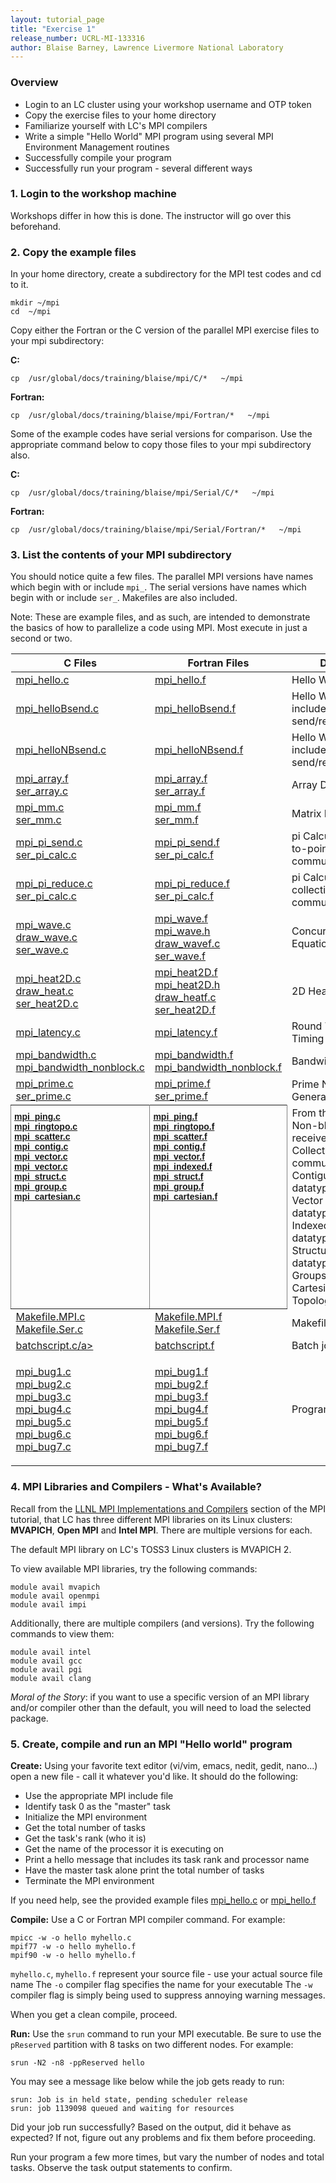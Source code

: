 ```yaml
---
layout: tutorial_page
title: "Exercise 1"
release_number: UCRL-MI-133316
author: Blaise Barney, Lawrence Livermore National Laboratory
---
```


### Overview

* Login to an LC cluster using your workshop username and OTP token
* Copy the exercise files to your home directory
* Familiarize yourself with LC's MPI compilers
* Write a simple "Hello World" MPI program using several MPI Environment Management routines
* Successfully compile your program
* Successfully run your program - several different ways

### 1. Login to the workshop machine
Workshops differ in how this is done. The instructor will go over this beforehand.

### 2. Copy the example files

In your home directory, create a subdirectory for the MPI test codes and cd to it.

```
mkdir ~/mpi
cd  ~/mpi
```

Copy either the Fortran or the C version of the parallel MPI exercise files to your mpi subdirectory:


**C:**
```
cp  /usr/global/docs/training/blaise/mpi/C/*   ~/mpi
```

**Fortran:**
```
cp  /usr/global/docs/training/blaise/mpi/Fortran/*   ~/mpi
```

Some of the example codes have serial versions for comparison. Use the appropriate command below to copy those files to your mpi subdirectory also.

**C:**
```
cp  /usr/global/docs/training/blaise/mpi/Serial/C/*   ~/mpi
```
**Fortran:**
```
cp  /usr/global/docs/training/blaise/mpi/Serial/Fortran/*   ~/mpi
```

### 3. List the contents of your MPI subdirectory

You should notice quite a few files. The parallel MPI versions have names which begin with or include `mpi_`. The serial versions have names which begin with or include `ser_`. Makefiles are also included.

Note: These are example files, and as such, are intended to demonstrate the basics of how to parallelize a code using MPI. Most execute in just a second or two.

<table class="table table-striped table-bordered"><thead><tr><th>C Files</th><th>Fortran Files</th><th>Description</th></tr></thead><tbody><tr><td ><a href="/mpi/examples/mpi_hello.c">mpi_hello.c</a></td><td ><a href="/mpi/examples/mpi_hello.f">mpi_hello.f</a></td><td></a>Hello World</td></tr><tr><td ><a href="/mpi/examples/mpi_helloBsend.c">mpi_helloBsend.c</a></td><td ><a href="/mpi/examples/mpi_helloBsend.f">mpi_helloBsend.f</a></td><td><a href="/mpi/examples/..."></a>Hello World modified to include blocking send/receive routines</td></tr><tr><td ><a href="/mpi/examples/mpi_helloNBsend.c">mpi_helloNBsend.c</a></td><td ><a href="/mpi/examples/mpi_helloNBsend.f">mpi_helloNBsend.f</a></td><td>Hello World modified to include nonblocking send/receive routines</td></tr><tr><td ><a href="/mpi/examples/mpi_array.f">mpi_array.f</a><br><a href="/mpi/examples/ser_array.c">ser_array.c</a></td><td ><a href="/mpi/examples/mpi_array.f">mpi_array.f</a><br><a href="/mpi/examples/ser_array.f">ser_array.f</a></td><td>Array Decomposition</td></tr><tr><td ><a href="/mpi/examples/mpi_mm.c">mpi_mm.c</a><br><a href="/mpi/examples/ser_mm.c">ser_mm.c</a></td><td ><a href="/mpi/examples/mpi_mm.f">mpi_mm.f</a><br><a href="/mpi/examples/ser_mm.f">ser_mm.f</a></td><td>Matrix Multiply</td></tr><tr><td ><a href="/mpi/examples/mpi_pi_send.c">mpi_pi_send.c</a><br><a href="/mpi/examples/ser_pi_calc.c">ser_pi_calc.c</a></td><td ><a href="/mpi/examples/mpi_pi_send.f">mpi_pi_send.f</a><br><a href="/mpi/examples/ser_pi_calc.f">ser_pi_calc.f</a></td><td><a href="/mpi/examples/..."></a>pi Calculation - point-to-point communications</td></tr><tr><td ><a href="/mpi/examples/mpi_pi_reduce.c">mpi_pi_reduce.c</a><br><a href="/mpi/examples/ser_pi_calc.c">ser_pi_calc.c</a></td><td ><a href="/mpi/examples/mpi_pi_reduce.f">mpi_pi_reduce.f</a><br><a href="/mpi/examples/ser_pi_calc.f">ser_pi_calc.f</a></td><td>pi Calculation - collective communications</td></tr><tr><td ><a href="/mpi/examples/mpi_wave.c">mpi_wave.c</a><br><a href="/mpi/examples/draw_wave.c">draw_wave.c</a><br><a href="/mpi/examples/ser_wave.c">ser_wave.c</a></td><td ><a href="/mpi/examples/mpi_wave.f">mpi_wave.f</a><br><a href="/mpi/examples/mpi_wave.h">mpi_wave.h</a><br><a href="/mpi/examples/draw_wavef.c">draw_wavef.c</a><br><a href="/mpi/examples/ser_wave.f">ser_wave.f</a></td><td>Concurrent Wave Equation</td></tr><tr><td ><a href="/mpi/examples/mpi_heat2D.c">mpi_heat2D.c</a><br><a href="/mpi/examples/draw_heat.c">draw_heat.c</a><br><a href="/mpi/examples/ser_heat2D.c">ser_heat2D.c</a></td><td ><a href="/mpi/examples/mpi_heat2D.f">mpi_heat2D.f</a><br><a href="/mpi/examples/mpi_heat2D.h">mpi_heat2D.h</a><br><a href="/mpi/examples/draw_heatf.c">draw_heatf.c</a><br><a href="/mpi/examples/ser_heat2D.f">ser_heat2D.f</a></td><td>2D Heat Equation</td></tr><tr><td ><a href="/mpi/examples/mpi_latency.c">mpi_latency.c</a></td><td ><a href="/mpi/examples/mpi_latency.f">mpi_latency.f</a></td><td>Round Trip Latency Timing Test</td></tr><tr><td ><a href="/mpi/examples/mpi_bandwidth.c">mpi_bandwidth.c</a><br><a href="/mpi/examples/mpi_bandwidth_nonblock.c">mpi_bandwidth_nonblock.c</a></td><td ><a href="/mpi/examples/mpi_bandwidth.f">mpi_bandwidth.f</a><br><a href="/mpi/examples/mpi_bandwidth_nonblock.f">mpi_bandwidth_nonblock.f</a></td><td>Bandwidth Timing Tests</td></tr><tr><td><a href="/mpi/examples/mpi_prime.c">mpi_prime.c</a><br><a href="/mpi/examples/ser_prime.c">ser_prime.c</a></td><td ><a href="/mpi/examples/mpi_prime.f">mpi_prime.f</a><br><a href="/mpi/examples/ser_prime.f">ser_prime.f</a></td><td>Prime Number Generation</td></tr><tr><td style="border-color:inherit;border-style:solid;border-width:1px;font-family:Arial, sans-serif;font-size:14px;font-weight:bold;overflow:hidden;padding:10px 5px;text-align:left;vertical-align:top;word-break:normal"><a href="/mpi/examples/mpi_ping.c">mpi_ping.c</a><br><a href="/mpi/examples/mpi_ringtopo.c">mpi_ringtopo.c</a><br><a href="/mpi/examples/mpi_scatter.c">mpi_scatter.c</a><br><a href="/mpi/examples/mpi_contig.c">mpi_contig.c</a><br><a href="/mpi/examples/mpi_vector.c">mpi_vector.c</a><br><a href="/mpi/examples/mpi_vector.c">mpi_vector.c</a><br><a href="/mpi/examples/mpi_struct.c">mpi_struct.c</a><br><a href="/mpi/examples/mpi_group.c">mpi_group.c</a><br><a href="/mpi/examples/mpi_cartesian.c">mpi_cartesian.c</a></td><td style="border-color:inherit;border-style:solid;border-width:1px;font-family:Arial, sans-serif;font-size:14px;font-weight:bold;overflow:hidden;padding:10px 5px;text-align:left;vertical-align:top;word-break:normal"><a href="/mpi/examples/exampls/mpi_ping.f">mpi_ping.f</a><br>
        <a href="/mpi/examples/mpi_ringtopo.f">mpi_ringtopo.f</a><br>
        <a href="/mpi/examples/mpi_scatter.f">mpi_scatter.f</a><br>
        <a href="/mpi/examples/mpi_contig.f">mpi_contig.f</a><br>        <a href="/mpi/examples/mpi_vector.f">mpi_vector.f</a><br>
        <a href="/mpi/examples/mpi_indexed.f">mpi_indexed.f</a><br>
        <a href="/mpi/examples/mpi_struct.f">mpi_struct.f</a><br>
        <a href="/mpi/examples/mpi_group.f">mpi_group.f</a><br>
        <a href="/mpi/examples/mpi_cartesian.f">mpi_cartesian.f</a></td>
      <td></a>From the tutorial...<br>Non-blocking send-receive<br>Collective communications<br>Contiguous derived datatype<br>Vector derived datatype<br>Indexed derived datatype <br>Structure derived datatype<br>Groups/Communicators<br>CartesianVirtual Topology</td></tr><tr>
        <td ><a href="/mpi/examples/Makefile.MPI.c">Makefile.MPI.c</a><br>
        <a href="/mpi/examples/Makefile.Ser.c">Makefile.Ser.c</a></td>
        <td ><a href="/mpi/examples/Makefile.MPI.f">Makefile.MPI.f</a><br>
        <a href="/mpi/examples/Makefile.Ser.f">Makefile.Ser.f</a></td>
        <td><a href="/mpi/examples/..."></a>Makefiles</td></tr><tr>
          <td ><a href="/mpi/examples/batchscript.c">batchscript.c/a></td>
          <td ><a href="/mpi/examples/batchscript.f">batchscript.f</a></td><td></a>Batch job scripts</td></tr><tr>
            <td ><p><a href="/mpi/examples/mpi_bug1.c">mpi_bug1.c</a><br>
              <a href="/mpi/examples/mpi_bug2.c">mpi_bug2.c</a><br>
              <a href="/mpi/examples/mpi_bug3.c">mpi_bug3.c</a><br>
              <a href="/mpi/examples/mpi_bug4.c">mpi_bug4.c</a><br>
              <a href="/mpi/examples/mpi_bug5.c">mpi_bug5.c <br>
              </a><a href="/mpi/examples/mpi_bug6.c">mpi_bug6.c</a><br>
              <a href="/examples/mpi_bug7.c">mpi_bug7.c</a></p></td>
            <td ><a href="/mpi/examples/mpi_bug1.f">mpi_bug1.f</a><br>
            <a href="/mpi/examples/mpi_bug2.f">mpi_bug2.f</a><br>
            <a href="/mpi/examples/mpi_bug3.f">mpi_bug3.f</a><br>
            <a href="/mpi/examples/mpi_bug4.f">mpi_bug4.f</a><br>
            <a href="/mpi/examples/mpi_bug5.f">mpi_bug5.f</a><br>
            <a href="/mpi/examples/mpi_bug6.f">mpi_bug6.f</a><br>
            <a href="/mpi/examples/mpi_bug7.f">mpi_bug7.f</a></td><td>Programs with bugs</td></tr></tbody></table>


### 4. MPI Libraries and Compilers - What's Available?

Recall from the [LLNL MPI Implementations and Compilers](implementations.md) section of the MPI tutorial, that LC has three different MPI libraries on its Linux clusters: **MVAPICH**, **Open MPI** and **Intel MPI**. There are multiple versions for each.

The default MPI library on LC's TOSS3 Linux clusters is MVAPICH 2.

To view available MPI libraries, try the following commands:

```
module avail mvapich
module avail openmpi
module avail impi
```

Additionally, there are multiple compilers (and versions). Try the following commands to view them:

```
module avail intel
module avail gcc
module avail pgi
module avail clang
```

*Moral of the Story*: if you want to use a specific version of an MPI library and/or compiler other than the default, you will need to load the selected package.

### 5. Create, compile and run an MPI "Hello world" program

**Create:** Using your favorite text editor (vi/vim, emacs, nedit, gedit, nano...) open a new file - call it whatever you'd like.
It should do the following:
* Use the appropriate MPI include file
* Identify task 0 as the "master" task
* Initialize the MPI environment
* Get the total number of tasks
* Get the task's rank (who it is)
* Get the name of the processor it is executing on
* Print a hello message that includes its task rank and processor name
* Have the master task alone print the total number of tasks
* Terminate the MPI environment

If you need help, see the provided example files [mpi_hello.c](examples/mpi_hello.c) or [mpi_hello.f](examples/mpi_hello.f)

**Compile:** Use a C or Fortran MPI compiler command. For example:

```
mpicc -w -o hello myhello.c
mpif77 -w -o hello myhello.f
mpif90 -w -o hello myhello.f
```

`myhello.c`, `myhello.f`  represent your source file - use your actual source file name
The `-o` compiler flag specifies the name for your executable
The `-w` compiler flag is simply being used to suppress annoying warning messages.

When you get a clean compile, proceed.

**Run:** Use the `srun` command to run your MPI executable. Be sure to use the `pReserved` partition with 8 tasks on two different nodes. For example:
```
srun -N2 -n8 -ppReserved hello
```

You may see a message like below while the job gets ready to run:

```
srun: Job is in held state, pending scheduler release
srun: job 1139098 queued and waiting for resources
```

Did your job run successfully? Based on the output, did it behave as expected? If not, figure out any problems and fix them before proceeding.

Run your program a few more times, but vary the number of nodes and total tasks. Observe the task output statements to confirm.
